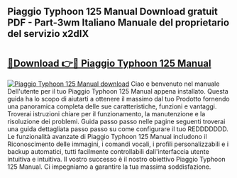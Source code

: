 ## Piaggio Typhoon 125 Manual Download gratuit PDF - Part-3wm Italiano Manuale del proprietario del servizio x2dIX

# <h2><a href="http://dfaowds.blite.top/?on=Piaggio+Typhoon+125+Manual">🔗Download 👉🔴 Piaggio Typhoon 125 Manual</a></h2>

[![Piaggio Typhoon 125 Manual download](https://i.imgur.com/lujVjoI.png)](http://dfaowds.blite.top/?on=Piaggio+Typhoon+125+Manual)
Ciao e benvenuto nel manuale Dell'utente per il tuo Piaggio Typhoon 125 Manual appena installato. Questa guida ha lo scopo di aiutarti a ottenere il massimo dal tuo Prodotto fornendo una panoramica completa delle sue caratteristiche, funzioni e vantaggi. Troverai istruzioni chiare per il funzionamento, la manutenzione e la risoluzione dei problemi. Guida passo passo nelle pagine seguenti troverai una guida dettagliata passo passo su come configurare il tuo REDDDDDDD. Le funzionalità avanzate di Piaggio Typhoon 125 Manual includono il Riconoscimento delle immagini, i comandi vocali, i profili personalizzabili e i backup automatici, tutti facilmente controllabili dall'interfaccia utente intuitiva e intuitiva. Il vostro successo è il nostro obiettivo Piaggio Typhoon 125 Manual. Ci impegniamo a garantire la tua massima soddisfazione.
